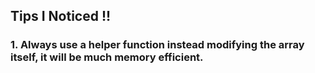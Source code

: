 ## Tips I Noticed !!

### 1. Always use a helper function instead modifying the array itself, it will be much memory efficient.